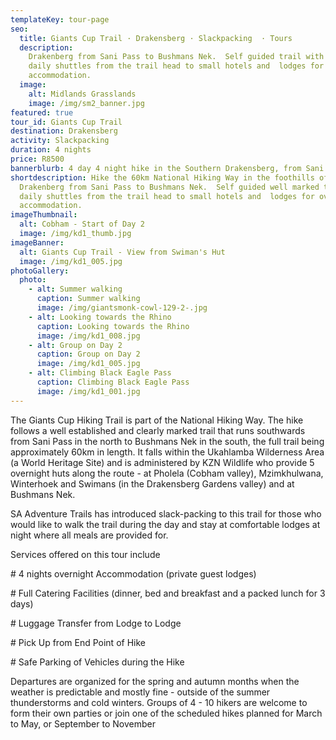 ```yaml
---
templateKey: tour-page
seo:
  title: Giants Cup Trail · Drakensberg · Slackpacking  · Tours
  description:
    Drakenberg from Sani Pass to Bushmans Nek.  Self guided trail with
    daily shuttles from the trail head to small hotels and  lodges for overnight
    accommodation.
  image:
    alt: Midlands Grasslands
    image: /img/sm2_banner.jpg
featured: true
tour_id: Giants Cup Trail
destination: Drakensberg
activity: Slackpacking
duration: 4 nights
price: R8500
bannerblurb: 4 day 4 night hike in the Southern Drakensberg, from Sani Pass to Bushmans Nek
shortdescription: Hike the 60km National Hiking Way in the foothills of the
  Drakenberg from Sani Pass to Bushmans Nek.  Self guided well marked trail with
  daily shuttles from the trail head to small hotels and  lodges for overnight
  accommodation.
imageThumbnail:
  alt: Cobham - Start of Day 2
  image: /img/kd1_thumb.jpg
imageBanner:
  alt: Giants Cup Trail - View from Swiman's Hut
  image: /img/kd1_005.jpg
photoGallery:
  photo:
    - alt: Summer walking
      caption: Summer walking
      image: /img/giantsmonk-cowl-129-2-.jpg
    - alt: Looking towards the Rhino
      caption: Looking towards the Rhino
      image: /img/kd1_008.jpg
    - alt: Group on Day 2
      caption: Group on Day 2
      image: /img/kd1_005.jpg
    - alt: Climbing Black Eagle Pass
      caption: Climbing Black Eagle Pass
      image: /img/kd1_001.jpg
---
```


The Giants Cup Hiking Trail is part of the National Hiking Way. The hike follows a well established and clearly marked trail that runs southwards from Sani Pass in the north to Bushmans Nek in the south, the full trail being approximately 60km in length. It falls within the Ukahlamba Wilderness Area (a World Heritage Site) and is administered by KZN Wildlife who provide 5 overnight huts along the route - at Pholela (Cobham valley), Mzimkhulwana, Winterhoek and Swimans (in the Drakensberg Gardens valley) and at Bushmans Nek.

SA Adventure Trails has introduced slack-packing to this trail for those who would like to walk the trail during the day and stay at comfortable lodges at night where all meals are provided for.

Services offered on this tour include

\# 4 nights overnight Accommodation (private guest lodges)

\# Full Catering Facilities (dinner, bed and breakfast and a packed lunch for 3 days)

\# Luggage Transfer from Lodge to Lodge

\# Pick Up from End Point of Hike

\# Safe Parking of Vehicles during the Hike

Departures are organized for the spring and autumn months when the weather is predictable and mostly fine - outside of the summer thunderstorms and cold winters. Groups of 4 - 10 hikers are welcome to form their own parties or join one of the scheduled hikes planned for March to May, or September to November
